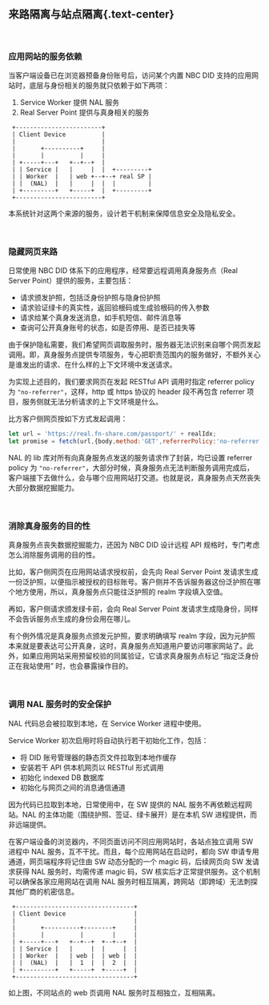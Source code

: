 来路隔离与站点隔离{.text-center}
---------------

&nbsp;

### 应用网站的服务依赖

当客户端设备已在浏览器预备身份账号后，访问某个内置 NBC DID 支持的应用网站时，底层与身份相关的服务就只依赖于如下两项：

1. Service Worker 提供 NAL 服务
2. Real Server Point 提供与真身相关的服务

```
 +------------------------+
 | Client Device          |
 |                        |
 |       +----------+     |
 |       |          |     |
 | +-----+---+   +--+--+  |
 | | Service |   |     |  |  +---------+
 | | Worker  |   | web +--+--+ real SP |
 | |  (NAL)  |   |     |  |  |         |
 | +---------+   +-----+  |  +---------+
 +------------------------+
```

本系统针对这两个来源的服务，设计若干机制来保障信息安全及隐私安全。

&nbsp;

### 隐藏网页来路

日常使用 NBC DID 体系下的应用程序，经常要远程调用真身服务点（Real Server Point）提供的服务，主要包括：

- 请求颁发护照，包括泛身份护照与隐身份护照
- 请求验证绿卡的真实性，返回验根码或生成验根码的传入参数
- 请求给某个真身发送消息，如手机短信、邮件消息等
- 查询可公开真身账号的状态，如是否停用、是否已挂失等

由于保护隐私需要，我们希望网页调取服务时，服务器无法识别来自哪个网页发起调用。即，真身服务点提供专项服务，专心把职责范围内的服务做好，不额外关心是谁发出的请求、在什么样的上下文环境中发送请求。

为实现上述目的，我们要求网页在发起 RESTful API 调用时指定 referrer policy 为 `"no-referrer"`，这样，http 或 https 协议的 header 段不再包含 referrer 项目，服务侧就无法分析请求的上下文环境是什么。

比方客户侧网页按如下方式发起调用：

``` js
let url = 'https://real.fn-share.com/passport/' + realIdx;
let promise = fetch(url,{body,method:'GET',referrerPolicy:'no-referrer'});
```

NAL 的 lib 库对所有向真身服务点发送的服务请求作了封装，均已设置 referrer policy 为 `"no-referrer"`，大部分时候，真身服务点无法判断服务调用完成后，客户端接下去做什么，会与哪个应用网站打交道。也就是说，真身服务点天然丧失大部分数据挖掘能力。

&nbsp;

### 消除真身服务的目的性

真身服务点丧失数据挖掘能力，还因为 NBC DID 设计远程 API 规格时，专门考虑怎么消除服务调用的目的性。

比如，客户侧网页在应用网站请求授权前，会先向 Real Server Point 发请求生成一份泛护照，以便指示被授权的目标账号。客户侧并不告诉服务器这份泛护照在哪个地方使用，所以，真身服务点只能往泛护照的 realm 字段填入空值。

再如，客户侧请求颁发绿卡前，会向 Real Server Point 发请求生成隐身份，同样不会告诉服务点生成的身份会用在哪儿。

有个例外情况是真身服务点颁发元护照，要求明确填写 realm 字段，因为元护照本来就是要表达可公开真身，这时，真身服务点知道用户要访问哪家网站了。此外，如果应用网站采用预留校验的同属验证，它请求真身服务点标记 “指定泛身份正在我站使用” 时，也会暴露操作目的。

&nbsp;

### 调用 NAL 服务时的安全保护

NAL 代码总会被拉取到本地，在 Service Worker 进程中使用。

Service Worker 初次启用时将自动执行若干初始化工作，包括：

- 将 DID 账号管理器的静态页文件拉取到本地作缓存
- 安装若干 API 供本机网页以 RESTful 形式调用
- 初始化 indexed DB 数据库
- 初始化与网页之间的消息通信通道

因为代码已拉取到本地，日常使用中，在 SW 提供的 NAL 服务不再依赖远程网站。NAL 的主体功能（围绕护照、签证、绿卡展开）是在本机 SW 进程提供，而非远端提供。

在客户端设备的浏览器内，不同页面访问不同应用网站时，各站点独立调用 SW 进程中 NAL 服务，互不干扰。而且，每个应用网站在启动时，都向 SW 申请专用通道，网页端程序将记住由 SW 动态分配的一个 magic 码，后续网页向 SW 发请求获得 NAL 服务时，均需传递 magic 码，SW 核实后才正常提供服务。这个机制可以确保各家应用网站在调用 NAL 服务时相互隔离，跨网站（即跨域）无法刺探其他厂商的机密信息。

```
 +---------------------------------+
 | Client Device                   |
 |                                 |
 |       +----------+--------+     |
 |       |          |        |     |
 | +-----+---+   +--+--+  +--+--+  |
 | | Service |   |     |  |     |  |
 | | Worker  |   | web |  | web |  |
 | |  (NAL)  |   |  1  |  |  2  |  |
 | +---------+   +-----+  +-----+  |
 +---------------------------------+
```

如上图，不同站点的 web 页调用 NAL 服务时互相独立，互相隔离。
